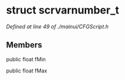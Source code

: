 # struct scrvarnumber_t

*Defined at line 49 of ./mainui/CFGScript.h*

## Members

public float fMin

public float fMax



